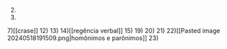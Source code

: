 2)
5)
7)[[crase]]
12)
13)
14)[[regência verbal]]
15)
19)
20)
21)
22)[[Pasted image 20240518191509.png|homônimos e parônimos]]
23)
